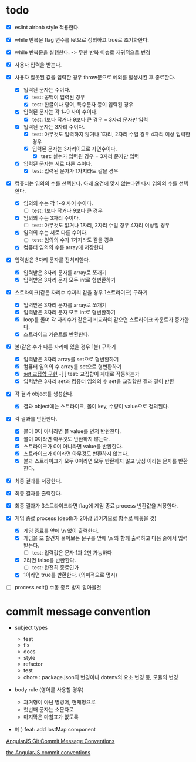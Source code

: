 # todo

- [x] eslint airbnb style 적용한다.

- [x] while 반복문 flag 변수를 let으로 정의하고 true로 초기화한다.
- [x] while 반복문을 실행한다. -> 무한 반복 이슈로 재귀적으로 변경

- [x] 사용자 입력을 받는다.

- [x] 사용자 잘못된 값을 입력한 경우 throw문으로 예외를 발생시킨 후 종료한다.

  - [x] 입력된 문자는 수이다.
    - [x] test: 공백이 입력된 경우
    - [x] test: 한글이나 영어, 특수문자 등이 입력된 경우
  - [x] 입력된 문자는 각 1~9 사이 수이다.
    - [x] test: 1보다 작거나 9보다 큰 경우 = 3자리 문자만 입력
  - [x] 입력된 문자는 3자리 수이다.
    - [x] test: 아무것도 입력하지 않거나 1자리, 2자리 수일 경우 4자리 이상 입력한 경우
    - [x] 입력된 문자는 3자리이므로 자연수이다.
      - [x] test: 실수가 입력된 경우 = 3자리 문자만 입력
  - [x] 입력된 문자는 서로 다른 수이다.
    - [x] test: 입력된 문자가 1가지라도 같을 경우

- [x] 컴퓨터는 임의의 수를 선택한다. 아래 요건에 맞지 않는다면 다시 임의의 수를 선택한다.

  - [x] 임의의 수는 각 1~9 사이 수이다.
    - [ ] test: 1보다 작거나 9보다 큰 경우
  - [x] 임의의 수는 3자리 수이다.
    - [ ] test: 아무것도 없거나 1자리, 2자리 수일 경우 4자리 이상일 경우
  - [x] 임의의 수는 서로 다른 수이다.
    - [ ] test: 임의의 수가 1가지라도 같을 경우
  - [x] 컴퓨터 임의의 수를 array에 저장한다.

- [x] 입력받은 3자리 문자를 전처리한다.

  - [x] 입력받은 3자리 문자를 array로 쪼개기
  - [x] 입력받은 3자리 문자 모두 int로 형변환하기

- [x] 스트라이크(같은 자리수 수끼리 같을 경우 1스트라이크) 구하기

  - [x] 입력받은 3자리 문자를 array로 쪼개기
  - [x] 입력받은 3자리 문자 모두 int로 형변환하기
  - [x] loop를 돌며 각 자리수가 같은지 비교하여 같으면 스트라이크 카운트가 증가한다.
  - [x] 스트라이크 카운트를 반환한다.

- [x] 볼(같은 수가 다른 자리에 있을 경우 1볼) 구하기

  - [x] 입력받은 3자리 array를 set으로 형변환하기
  - [x] 컴퓨터 임의의 수 array를 set으로 형변환하기
  - [x] [set 교집합 구현](https://developer.mozilla.org/ko/docs/Web/JavaScript/Reference/Global_Objects/Set) -[ ] test: 교집합이 제대로 작동하는가
  - [x] 입력받은 3자리 set과 컴퓨터 임의의 수 set을 교집합한 결과 길이 반환

- [x] 각 결과 object를 생성한다.

  - [x] 결과 object에는 스트라이크, 볼이 key, 수량이 value으로 정의된다.

- [x] 각 결과를 반환한다.

  - [x] 볼이 0이 아니라면 볼 value를 먼저 반환한다.
  - [x] 볼이 0이라면 아무것도 반환하지 않는다.
  - [x] 스트라이크가 0이 아니라면 value를 반환한다.
  - [x] 스트라이크가 0이라면 아무것도 반환하지 않는다.
  - [x] 볼과 스트라이크가 모두 0이라면 모두 반환하지 않고 낫싱 이라는 문자를 반환한다.

- [x] 최종 결과를 저장한다.

- [x] 최종 결과를 출력한다.

- [x] 최종 결과가 3스트라이크라면 flag에 게임 종료 process 반환값을 저장한다.

- [x] 게임 종료 process (depth가 2이상 넘어가므로 함수로 빼놓을 것)
  - [x] 게임 종료를 앞에 \n 없이 출력한다.
  - [x] 게임을 또 할건지 물어보는 문구를 앞에 \n 와 함께 출력하고 다음 줄에서 입력받는다.
    - [ ] test: 입력값은 문자 1과 2만 가능하다
  - [x] 2라면 false를 반환한다.
    - [ ] test: 완전히 종료인가
  - [x] 1이라면 true를 반환한다. (의미적으로 명시)
- [ ] process.exit() 수동 종료 방지 알아볼것

# commit message convention

- subject types

  - feat
  - fix
  - docs
  - style
  - refactor
  - test
  - chore : package.json의 변경이나 dotenv의 요소 변경 등, 모듈의 변경

- body rule (영어를 사용할 경우)

  - 과거형이 아닌 명령어, 현재형으로
  - 첫번째 문자는 소문자로
  - 마지막은 마침표가 없도록

- 예 ) feat: add lostMap component

[AngularJS Git Commit Message Conventions](https://gist.github.com/stephenparish/9941e89d80e2bc58a153)

[the AngularJS commit conventions](https://velog.io/@outstandingboy/Git-%EC%BB%A4%EB%B0%8B-%EB%A9%94%EC%8B%9C%EC%A7%80-%EA%B7%9C%EC%95%BD-%EC%A0%95%EB%A6%AC-the-AngularJS-commit-conventions)

